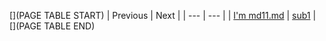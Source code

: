 [](PAGE TABLE START)
| Previous | Next |
| --- | --- |
| [I'm md11.md](md11.md) | [sub1](sub1) |
[](PAGE TABLE END)
